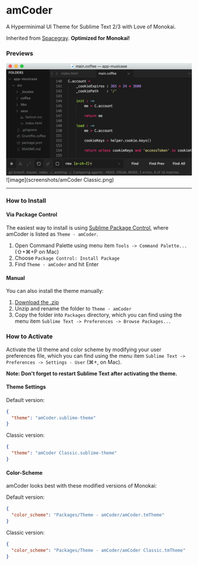 # amCoder

A Hyperminimal UI Theme for Sublime Text 2/3 with Love of Monokai.

Inherited from [Spacegray](https://github.com/kkga/spacegray).
**Optimized for Monokai!**

### Previews

![image](screenshots/amCoder.png)
![image](screenshots/amCoder Classic.png)

***

### How to Install

#### Via Package Control

The easiest way to install is using [Sublime Package Control](https://sublime.wbond.net), where amCoder is listed as `Theme - amCoder`.

1. Open Command Palette using menu item `Tools -> Command Palette...` (⇧+⌘+P on Mac)
2. Choose `Package Control: Install Package`
3. Find `Theme - amCoder` and hit Enter

#### Manual

You can also install the theme manually:

1. [Download the .zip](https://github.com/auiWorks/amCoder/archive/master.zip)
2. Unzip and rename the folder to `Theme - amCoder`
3. Copy the folder into `Packages` directory, which you can find using the menu item `Sublime Text -> Preferences -> Browse Packages...`

### How to Activate

Activate the UI theme and color scheme by modifying your user preferences file, which you can find using the menu item `Sublime Text -> Preferences -> Settings - User` (⌘+, on Mac).

**Note: Don't forget to restart Sublime Text after activating the theme.**

#### Theme Settings

Default version:

```json
{
  "theme": "amCoder.sublime-theme"
}
```

Classic version:

```json
{
  "theme": "amCoder Classic.sublime-theme"
}
```

#### Color-Scheme

amCoder looks best with these modified versions of Monokai:

Default version:

```json
{
  "color_scheme": "Packages/Theme - amCoder/amCoder.tmTheme"
}
```

Classic version:

```json
{
  "color_scheme": "Packages/Theme - amCoder/amCoder Classic.tmTheme"
}
```
